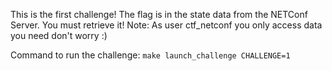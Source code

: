 This is the first challenge! The flag is in the state data from the NETConf Server. You must retrieve it!
Note: As user ctf_netconf you only access data you need don't worry :)

Command to run the challenge: `make launch_challenge CHALLENGE=1`